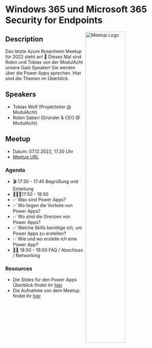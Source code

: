 # Windows 365 und Microsoft 365 Security for Endpoints

<img width="50%" align="right" alt="Meetup Logo" src="https://secure.meetupstatic.com/photos/event/2/5/7/3/clean_476649587.jpeg">

## Description

Das letzte Azure Rosenheim Meetup für 2022 steht an! 🚀
Dieses Mal sind Robin und Tobias von der ModulAcht unsere Gast Speaker! Sie werden über die Power Apps sprechen. Hier sind die Themen im Überblick.

## Speakers

- Tobias Wolf (Projektleiter @ ModulAcht)
- Robin Saberi (Gründer & CEO @ ModulAcht)


## Meetup

- Datum: 07.12.2022, 17.30 Uhr
- [Meetup URL](https://www.meetup.com/de-DE/azure-meetup-rosenheim/events/289230751/)

### Agenda


- 🎬 17:30 - 17:45 Begrüßung und Einleitung
- 👩🏼‍💻17:50 - 18:50
- ✅ Was sind Power Apps?
- ✅ Wo liegen die Vorteile von Power Apps?
- ✅ Wo sind die Grenzen von Power Apps?
- ✅ Welche Skills benötige ich, um Power Apps zu erstellen?
- ✅ Wie und wo erstelle ich eine Power App?
- 🙋‍♂️ 18:50 - 19:00 FAQ / Abschluss / Networking



### Resources

- Die Slides für den Power Apps Überblick findet ihr [hier](modulacht_PowerApps.pdf)
- Die Aufnahme von dem Meetup findet ihr [hier](https://www.youtube.com/watch?v=y-vFkhbArMM&t=5s)
